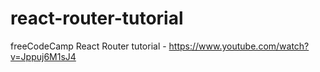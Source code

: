# react-router-tutorial
freeCodeCamp React Router tutorial - https://www.youtube.com/watch?v=Jppuj6M1sJ4
